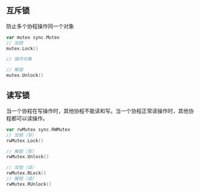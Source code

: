 <!--
 * @Author: xinghe 2650710561@qq.com
 * @Date: 2024-08-19 19:51:01
 * @LastEditors: xinghe 2650710561@qq.com
 * @LastEditTime: 2024-08-19 20:11:44
 * @FilePath: /blog/docs/go/summary/20.锁.md
 * @Description: 这是默认设置,请设置`customMade`, 打开koroFileHeader查看配置 进行设置: https://github.com/OBKoro1/koro1FileHeader/wiki/%E9%85%8D%E7%BD%AE
-->
## 互斥锁

防止多个协程操作同一个对象

```go
var mutex sync.Mutex
// 加锁
mutex.Lock()

// 操作对象

// 解锁
mutex.Unlock()
```

## 读写锁

当一个协程在写操作时，其他协程不能读和写。当一个协程正常读操作时，其他协程都可以读操作。 
```go
var rwMutex sync.RWMutex
// 加锁（写）
rwMutex.Lock()

// 解锁（写）
rwMutex.Unlock()

// 加锁（读）
rwMutex.RLock()
// 解锁（读）
rwMutex.RUnlock()
```